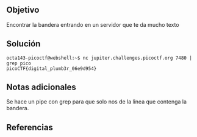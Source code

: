 ## Objetivo
Encontrar la bandera entrando en un servidor que te da mucho texto

## Solución
```
octa143-picoctf@webshell:~$ nc jupiter.challenges.picoctf.org 7480 | grep pico
picoCTF{digital_plumb3r_06e9d954}
```
## Notas adicionales
Se hace un pipe con grep para que solo nos de la linea que contenga la bandera.
## Referencias